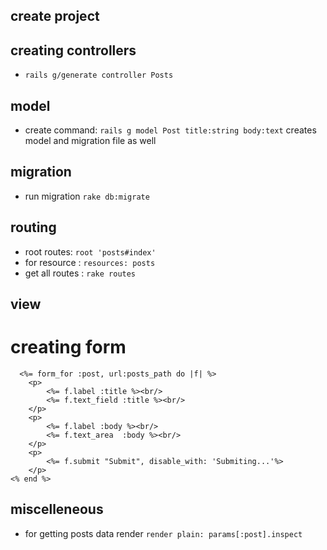 ## create project

## creating controllers

- `rails g/generate controller Posts`

## model

- create command: `rails g model Post title:string body:text` creates model and migration file as well

## migration

- run migration `rake db:migrate`

## routing

- root routes: `root 'posts#index'`
- for resource : `resources: posts`
- get all routes : `rake routes`

## view

# creating form

```
  <%= form_for :post, url:posts_path do |f| %>
    <p>
        <%= f.label :title %><br/>
        <%= f.text_field :title %><br/>
    </p>
    <p>
        <%= f.label :body %><br/>
        <%= f.text_area  :body %><br/>
    </p>
    <p>
        <%= f.submit "Submit", disable_with: 'Submiting...'%>
    </p>
<% end %>
```

## miscelleneous

- for getting posts data render `render plain: params[:post].inspect`
